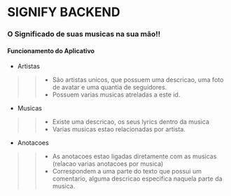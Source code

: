 

# SIGNIFY BACKEND

### O Significado de suas musicas na sua mão!!


#### Funcionamento do Aplicativo

- Artistas
>> - São artistas unicos, que possuem uma descricao, uma foto de avatar e uma quantia de seguidores.
>> - Possuem varias musicas atreladas a este id.

- Musicas
>> - Existe uma descricao, os seus lyrics dentro da musica
>> - Varias musicas estao relacionadas por artista.

- Anotacoes
>> - As anotacoes estao ligadas diretamente com as musicas (relacao varias anotacoes por musica)
>> - Correspondem a uma parte do texto que possui um comentario, alguma descricao especifica naquela parte da musica.